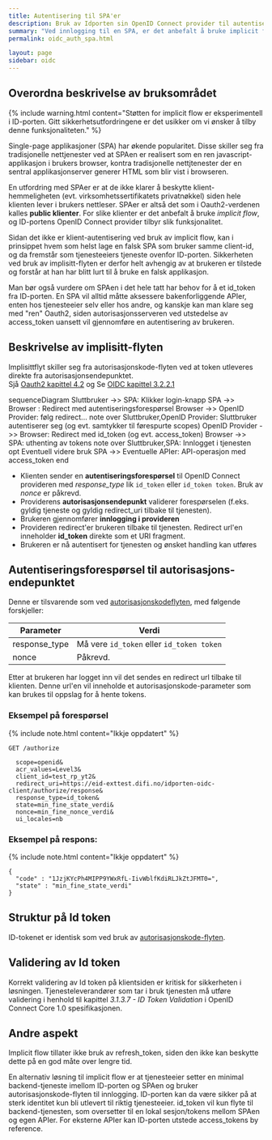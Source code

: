 ```yaml
---
title: Autentisering til SPA'er
description: Bruk av Idporten sin OpenID Connect provider til autentisering til Single  Page Applikasjoner
summary: "Ved innlogging til en SPA, er det anbefalt å bruke implicit flow, siden en SPA ikke kan beskytte klient-hemmelighet/virksomhetssertifikater på en trygg måte."
permalink: oidc_auth_spa.html

layout: page
sidebar: oidc
---
```


## Overordna beskrivelse av bruksområdet

{% include warning.html content="Støtten for implicit flow er eksperimentell i ID-porten. Gitt sikkerhetsutfordringene er det usikker om vi ønsker å tilby denne funksjonaliteten." %}

Single-page applikasjoner (SPA) har økende popularitet. Disse skiller seg fra tradisjonelle nettjenester ved at SPAen er realisert som en ren javascript-applikasjon i brukers browser, kontra tradisjonelle nettjtenester der en sentral applikasjonserver generer HTML som blir vist i browseren.

En utfordring med SPAer er at de ikke klarer å beskytte klient-hemmeligheten (evt. virksomhetssertifikatets privatnøkkel) siden hele klienten lever i brukers nettleser. SPAer er altså det som i Oauth2-verdenen kalles **public klienter**. For slike klienter er det anbefalt å bruke _implicit flow_, og ID-portens OpenID Connect provider tilbyr slik funksjonalitet.

Sidan det ikke er klient-autentisering ved bruk av implicit flow, kan i prinsippet hvem som helst lage en falsk SPA som bruker samme client-id, og da fremstår som tjenesteeiers tjeneste ovenfor ID-porten. Sikkerheten ved bruk av implisitt-flyten er derfor helt avhengig av at brukeren er tilstede og forstår at han har blitt lurt til å bruke en falsk applikasjon.

Man bør også vurdere om SPAen i det hele tatt har behov for å et id_token fra ID-porten.  En SPA vil alltid måtte aksessere bakenforliggende APIer, enten hos tjenesteeier selv eller hos andre, og kanskje kan man klare seg med "ren" Oauth2, siden autorisasjonsserveren ved utstedelse av access_token uansett vil gjennomføre en autentisering av brukeren.


## Beskrivelse av implisitt-flyten

Implisittflyt skiller seg fra autorisasjonskode-flyten ved at token utleveres direkte fra autorisasjonsendepunktet.  
Sjå [Oauth2 kapittel 4.2](https://tools.ietf.org/html/rfc6749#section-4.2) og Se [OIDC kapittel  3.2.2.1](http://openid.net/specs/openid-connect-core-1_0.html#ImplicitAuthRequest)


<div class="mermaid">
sequenceDiagram
  Sluttbruker  ->> SPA: Klikker login-knapp
  SPA ->> Browser : Redirect med autentiseringsforespørsel
  Browser ->> OpenID Provider: følg redirect...
  note over Sluttbruker,OpenID Provider: Sluttbruker autentiserer seg (og evt. samtykker til førespurte scopes)
  OpenID Provider ->> Browser: Redirect med id_token (og evt. access_token)
  Browser ->> SPA: uthenting av tokens
  note over Sluttbruker,SPA: Innlogget i tjenesten
  opt Eventuell videre bruk
    SPA ->> Eventuelle APIer: API-operasjon med access_token
  end
</div>

* Klienten sender en **autentiseringsforespørsel** til OpenID Connect provideren med _response_type_ lik `id_token` eller `id_token token`.  Bruk av _nonce_ er påkrevd.   
* Providerens **autorisasjonsendepunkt** validerer forespørselen (f.eks. gyldig tjeneste og gyldig redirect_uri tilbake til tjenesten).
* Brukeren gjennomfører **innlogging i provideren**
* Provideren redirect'er brukeren tilbake til tjenesten. Redirect url'en inneholder **id_token** direkte som et URI fragment.
* Brukeren er nå autentisert for tjenesten og ønsket handling kan utføres




## Autentiseringsforespørsel til autorisasjons-endepunktet

Denne er tilsvarende som ved [autorisasjonskodeflyten](oidc_auth_codeflow.html), med følgende forskjeller:

| Parameter  | Verdi |
| --- | --- |
| response_type | Må vere `id_token` eller `id_token token`|
| nonce | Påkrevd.|


Etter at brukeren har logget inn vil det sendes en redirect url tilbake til klienten. Denne url'en vil inneholde et autorisasjonskode-parameter som kan brukes til oppslag for å hente tokens.


### Eksempel på forespørsel

{% include note.html content="Ikkje oppdatert" %}

```
GET /authorize

  scope=openid&
  acr_values=Level3&
  client_id=test_rp_yt2&
  redirect_uri=https://eid-exttest.difi.no/idporten-oidc-client/authorize/response&
  response_type=id_token&
  state=min_fine_state_verdi&
  nonce=min_fine_nonce_verdi&
  ui_locales=nb
```

### Eksempel på respons:

{% include note.html content="Ikkje oppdatert" %}

```
{
  "code" : "1JzjKYcPh4MIPP9YWxRfL-IivWblfKdiRLJkZtJFMT0=",
  "state" : "min_fine_state_verdi"
}
```



## Struktur på Id token

ID-tokenet er identisk som ved bruk av [autorisasjonskode-flyten](oidc_auth_codeflow#idtoken).


## Validering av Id token

Korrekt validering av Id token på klientsiden er kritisk for sikkerheten i løsningen. Tjenesteleverandører som tar i bruk tjenesten må utføre validering i henhold til kapittel *3.1.3.7 - ID Token Validation* i OpenID Connect Core 1.0 spesifikasjonen.




## Andre aspekt

Implicit flow tillater ikke bruk av refresh_token, siden den ikke kan beskytte dette på en god måte over lengre tid.

En alternativ løsning til implicit flow er at tjenesteeier setter en minimal  backend-tjeneste imellom ID-porten og SPAen og bruker autorisasjonskode-flyten til innlogging. ID-porten kan da være sikker på at sterk identitet kun bli utlevert til riktig tjenesteeier.   id_token vil kun flyte til backend-tjenesten, som oversetter til en lokal sesjon/tokens mellom SPAen og egen APIer.  For eksterne APIer kan ID-porten utstede access_tokens by reference.
